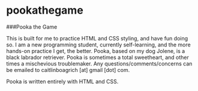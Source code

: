 # pookathegame


###Pooka the Game

This is built for me to practice HTML and CSS styling, and have fun doing so. I am a new programming student, currently self-learning, and the more hands-on practice I get, the better. Pooka, based on my dog Jolene, is a black labrador retriever. Pooka is sometimes a total sweetheart, and other times a mischevious troublemaker. Any questions/comments/concerns can be emailed to caitlinboagrich [at] gmail [dot] com. 

Pooka is written entirely with HTML and CSS.

